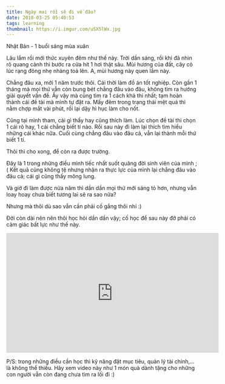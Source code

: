 ```yaml
---
title: Ngày mai rồi sẽ đi về đâu?
date: 2018-03-25 05:40:53
tags: learning
thumbnail: https://i.imgur.com/uSX5lWx.jpg
---
```


Nhật Bản - 1 buổi sáng mùa xuân

Lâu lắm rồi mới thức xuyên đêm như thế này. Trời dần sáng, rồi khi đã nhìn rõ quang cảnh thì bước ra cửa hít 1 hơi thật sâu. Mùi hương của đất, cây cỏ lúc rạng đông nhẹ nhàng toả lên. A, mùi hương này quen lắm này. 

<!-- more -->

Chẳng đâu xa, mới 1 năm trước thôi. Cái thời làm đồ án tốt nghiệp. Còn gần 1 tháng mà mọi thứ vẫn còn bung bét chẳng đâu vào đâu, không tìm ra hướng giải quyết vấn đề.
Ấy vậy mà cũng tìm ra 1 cách khả thi nhất; tạm hoàn thành cái đề tài mà mình tự đặt ra. Mấy đêm trong trạng thái mệt quá thì nằm chợp mắt vài phút, rồi lại dậy hì hục làm cho nốt.

Cũng tại mình tham, cái gì thấy hay cũng thích làm. Lúc chọn đề tài thì chọn 1 cái rõ hay, 1 cái chẳng biết tí nào. Rồi sau này đi làm lại thích tìm hiểu những cái khác nữa. Cuối cùng chẳng đâu vào đâu cả, vẫn lại thành mỗi thứ biết 1 tí. 

Thôi thì cho xong, để còn ra được trường.

Đây là 1 trong những điều mình tiếc nhất suốt quãng đời sinh viên của mình ;( Kết quả cũng không tệ nhưng nhận ra thực lực của mình lại chẳng đâu vào đâu cả; cái gì cũng thấy mông lung.

Và giờ đi làm được nửa năm thì dần dần mọi thứ mới sáng tỏ hơn, nhưng vẫn loay hoay chưa biết tương lai sẽ ra sao nữa? 

Nhưng mà thôi dù sao vẫn cần phải cố gắng thôi nhỉ :)

Đời còn dài nên nên thôi học hỏi dần dần vậy; cố học để sau này đỡ phải có cảm giác bất lực như thế này.

<iframe width="560" height="315" src="https://www.youtube.com/embed/PcZXAoqgXpE" frameborder="0" allow="autoplay; encrypted-media" allowfullscreen></iframe>

P/S: trong những điều cần học thì kỹ năng đặt mục tiêu, quản lý tài chính,... là không thể thiếu. Hãy xem video này như 1 món quà dành tặng cho những con người vẫn còn đang chưa tìm ra lối đi :)